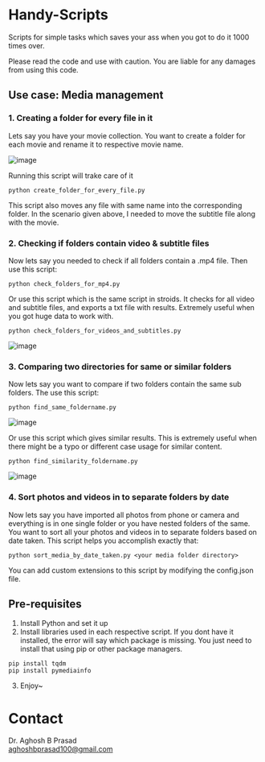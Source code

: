 # Handy-Scripts
Scripts for simple tasks which saves your ass when you got to do it 1000 times over. 

Please read the code and use with caution. You are liable for any damages from using this code.

## Use case: Media management

### 1. Creating a folder for every file in it
Lets say you have your movie collection. You want to create a folder for each movie and rename it to respective movie name. 

![image](https://github.com/reun100e/Handy-Scripts/assets/47780896/995ec201-a857-4021-ae8e-80f49478e5ea)


Running this script will trake care of it
```
python create_folder_for_every_file.py
```

This script also moves any file with same name into the corresponding folder. In the scenario given above, I needed to move the subtitle file along with the movie.

### 2. Checking if folders contain video & subtitle files

Now lets say you needed to check if all folders contain a .mp4 file. Then use this script:
```
python check_folders_for_mp4.py
```
Or use this script which is the same script in stroids. It checks for all video and subtitle files, and exports a txt file with results. Extremely useful when you got huge data to work with.
```
python check_folders_for_videos_and_subtitles.py
```

![image](https://github.com/reun100e/Handy-Scripts/assets/47780896/33a56fec-461a-4510-9af8-0255d6d803df)

### 3. Comparing two directories for same or similar folders

Now lets say you want to compare if two folders contain the same sub folders. The use this script:
```
python find_same_foldername.py
```
![image](https://github.com/reun100e/Handy-Scripts/assets/47780896/5c79f158-afcb-4551-9fcc-b6e2c5108f5a)

Or use this script which gives similar results. This is extremely useful when there might be a typo or different case usage for similar content.
```
python find_similarity_foldername.py
```

![image](https://github.com/reun100e/Handy-Scripts/assets/47780896/24edc035-c87d-4cf7-944a-e0118e625e45)

### 4. Sort photos and videos in to separate folders by date

Now lets say you have imported all photos from phone or camera and everything is in one single folder or you have nested folders of the same. You want to sort all your photos and videos in to separate folders based on date taken. This script helps you accomplish exactly that:

```
python sort_media_by_date_taken.py <your media folder directory>
```
You can add custom extensions to this script by modifying the config.json file.

## Pre-requisites

1. Install Python and set it up
2. Install libraries used in each respective script. If you dont have it installed, the error will say which package is missing. You just need to install that using pip or other package managers.
```
pip install tqdm
pip install pymediainfo
```
3. Enjoy~

# Contact
Dr. Aghosh B Prasad <br>
aghoshbprasad100@gmail.com
